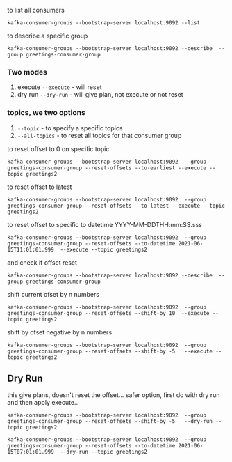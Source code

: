 to list all consumers

```
kafka-consumer-groups --bootstrap-server localhost:9092 --list
```

to describe a specific group 

```
kafka-consumer-groups --bootstrap-server localhost:9092 --describe  --group greetings-consumer-group
```

### Two modes

1. execute `--execute` - will reset
2. dry run `--dry-run` - will give plan, not execute or not reset

### topics, we two options

1. `--topic` - to specify a specific topics
2. `--all-topics` - to reset all topics for that consumer group


to reset offset to 0 on specific topic

```
kafka-consumer-groups --bootstrap-server localhost:9092  --group greetings-consumer-group --reset-offsets --to-earliest --execute --topic greetings2
```

to reset offset to latest

```
kafka-consumer-groups --bootstrap-server localhost:9092  --group greetings-consumer-group --reset-offsets --to-latest --execute --topic greetings2
```


to reset offset to specific to datetime YYYY-MM-DDTHH:mm:SS.sss

```
kafka-consumer-groups --bootstrap-server localhost:9092  --group greetings-consumer-group --reset-offsets --to-datetime 2021-06-15T11:01:01.999  --execute --topic greetings2
```


and check if offset reset


```
kafka-consumer-groups --bootstrap-server localhost:9092 --describe  --group greetings-consumer-group
```


shift current ofset by n numbers

```
kafka-consumer-groups --bootstrap-server localhost:9092  --group greetings-consumer-group --reset-offsets --shift-by 10  --execute --topic greetings2
```

shift by ofset negative by n numbers

```
kafka-consumer-groups --bootstrap-server localhost:9092  --group greetings-consumer-group --reset-offsets --shift-by -5   --execute --topic greetings2
```



## Dry Run

this give plans, doesn't reset the offset... safer option, first do with dry run and then apply execute..


```
kafka-consumer-groups --bootstrap-server localhost:9092  --group greetings-consumer-group --reset-offsets --shift-by -5   --dry-run --topic greetings2
```

```
kafka-consumer-groups --bootstrap-server localhost:9092  --group greetings-consumer-group --reset-offsets --to-datetime 2021-06-15T07:01:01.999  --dry-run --topic greetings2
```
